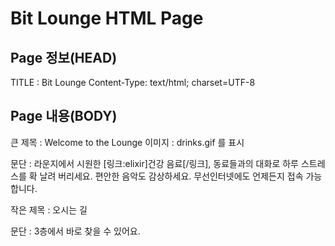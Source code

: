 Bit Lounge HTML Page
====================

Page 정보(HEAD)
---------------
TITLE : Bit Lounge
Content-Type: text/html; charset=UTF-8

Page 내용(BODY)
---------------

큰 제목 : Welcome to the Lounge
이미지 : drinks.gif 를 표시

문단 :
	라운지에서 시원한 [링크:elixir]건강 음료[/링크], 동료들과의 대화로 하루 스트레스를 확 날려 버리세요. 편안한 음악도 감상하세요. 무선인터넷에도 언제든지 접속 가능합니다.   

작은 제목 : 오시는 길

문단 :
	3층에서 바로 찾을 수 있어요.
</body>
</html>